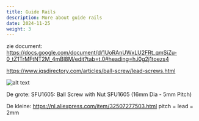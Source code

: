 ```yaml
---
title: Guide Rails
description: More about guide rails
date: 2024-11-25
weight: 3
---
```


zie document: https://docs.google.com/document/d/1UoRAnUWxLU2FRt_qmSiZu-0_tZ1TrMFtNT2M_4mBl8M/edit?tab=t.0#heading=h.i0g2j1toezs4

https://www.iqsdirectory.com/articles/ball-screw/lead-screws.html

![alt text](https://www.iqsdirectory.com/articles/ball-screw/lead-screws/relationship-between-pitch-lead-and-number-of-starts.jpg)

De grote:
SFU1605: Ball Screw with Nut SFU1605 (16mm Dia - 5mm Pitch)

De kleine:
https://nl.aliexpress.com/item/32507277503.html
pitch = lead = 2mm
